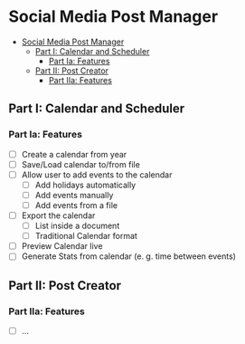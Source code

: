 # Social Media Post Manager

- [Social Media Post Manager](#social-media-post-manager)
  - [Part I: Calendar and Scheduler](#part-i-calendar-and-scheduler)
    - [Part Ia: Features](#part-ia-features)
  - [Part II: Post Creator](#part-ii-post-creator)
    - [Part IIa: Features](#part-iia-features)

## Part I: Calendar and Scheduler

### Part Ia: Features

- [ ] Create a calendar from year
- [ ] Save/Load calendar to/from file
- [ ] Allow user to add events to the calendar
  - [ ] Add holidays automatically
  - [ ] Add events manually
  - [ ] Add events from a file
- [ ] Export the calendar
  - [ ] List inside a document
  - [ ] Traditional Calendar format
- [ ] Preview Calendar live
- [ ] Generate Stats from calendar (e. g. time between events)

## Part II: Post Creator

### Part IIa: Features

- [ ] ...
